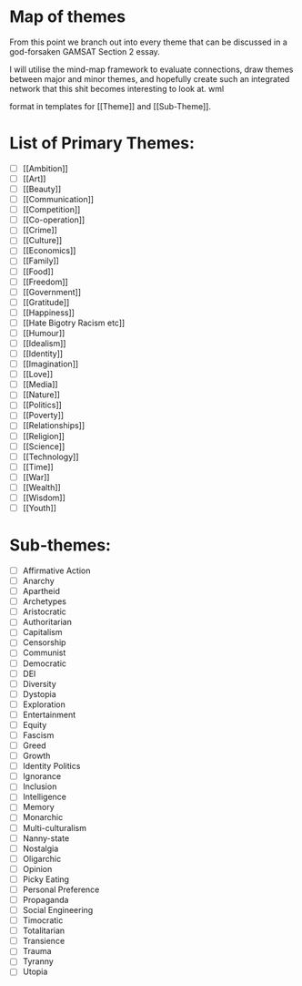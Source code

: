 # Map of themes

From this point we branch out into every theme that can be discussed in a god-forsaken GAMSAT Section 2 essay. 

I will utilise the mind-map framework to evaluate connections, draw themes between major and minor themes, and hopefully create such an integrated network that this shit becomes interesting to look at. wml

format in templates for [[Theme]] and [[Sub-Theme]].

# List of Primary Themes:

- [ ] [[Ambition]]
- [ ] [[Art]]
- [ ] [[Beauty]]
- [ ] [[Communication]]
- [ ] [[Competition]]
- [ ] [[Co-operation]]
- [ ] [[Crime]]
- [ ] [[Culture]]
- [ ] [[Economics]]
- [ ] [[Family]]
- [ ] [[Food]]
- [ ] [[Freedom]]
- [ ] [[Government]]
- [ ] [[Gratitude]]
- [ ] [[Happiness]]
- [ ] [[Hate Bigotry Racism etc]]
- [ ] [[Humour]]
- [ ] [[Idealism]]
- [ ] [[Identity]]
- [ ] [[Imagination]]
- [ ] [[Love]]
- [ ] [[Media]]
- [ ] [[Nature]]
- [ ] [[Politics]]
- [ ] [[Poverty]]
- [ ] [[Relationships]]
- [ ] [[Religion]]
- [ ] [[Science]]
- [ ] [[Technology]]
- [ ] [[Time]]
- [ ] [[War]]
- [ ] [[Wealth]]
- [ ] [[Wisdom]]
- [ ] [[Youth]]

# Sub-themes:

- [ ] Affirmative Action
- [ ] Anarchy
- [ ] Apartheid
- [ ] Archetypes
- [ ] Aristocratic
- [ ] Authoritarian
- [ ] Capitalism
- [ ] Censorship
- [ ] Communist
- [ ] Democratic
- [ ] DEI
- [ ] Diversity
- [ ] Dystopia
- [ ] Exploration
- [ ] Entertainment
- [ ] Equity
- [ ] Fascism
- [ ] Greed
- [ ] Growth
- [ ] Identity Politics
- [ ] Ignorance
- [ ] Inclusion
- [ ] Intelligence
- [ ] Memory
- [ ] Monarchic
- [ ] Multi-culturalism
- [ ] Nanny-state
- [ ] Nostalgia
- [ ] Oligarchic
- [ ] Opinion
- [ ] Picky Eating
- [ ] Personal Preference
- [ ] Propaganda
- [ ] Social Engineering
- [ ] Timocratic
- [ ] Totalitarian
- [ ] Transience
- [ ] Trauma
- [ ] Tyranny
- [ ] Utopia
